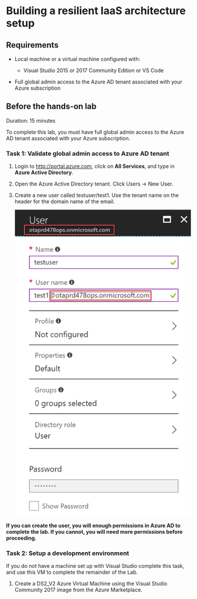 
# Building a resilient IaaS architecture setup

## Requirements

-   Local machine or a virtual machine configured with:

    -   Visual Studio 2015 or 2017 Community Edition or VS Code

-   Full global admin access to the Azure AD tenant associated with your Azure subscription

## Before the hands-on lab

Duration: 15 minutes

To complete this lab, you must have full global admin access to the Azure AD tenant associated with your Azure subscription.

### Task 1: Validate global admin access to Azure AD tenant

1.  Login to <http://portal.azure.com>, click on **All Services**, and type in **Azure Active Directory**.

2.  Open the Azure Active Directory tenant. Click Users -\> New User.

3.  Create a new user called testuser/test1. Use the tenant name on the header for the domain name of the email.

    ![Create user Azure portal blade with user name and email domain name highlighted.](images/Setup/image3.png "Create User blade")

**If you can create the user, you will enough permissions in Azure AD to complete the lab. If you cannot, you will need more permissions before proceeding.**

### Task 2: Setup a development environment

If you do not have a machine set up with Visual Studio complete this task, and use this VM to complete the remainder of the Lab.

1.  Create a DS2\_V2 Azure Virtual Machine using the Visual Studio Community 2017 image from the Azure Marketplace.